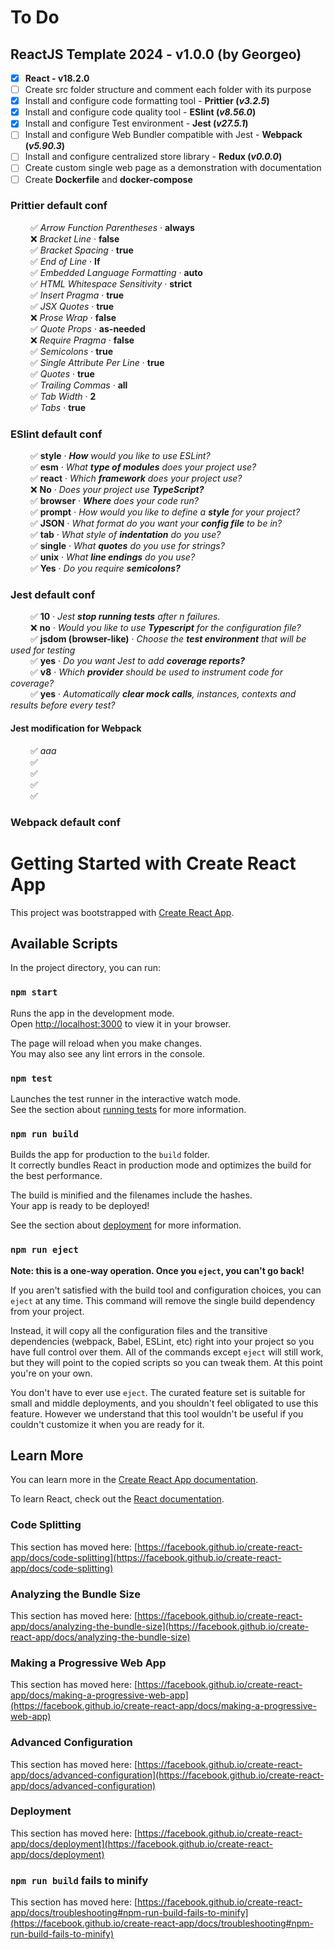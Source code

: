 # To Do

## ReactJS Template 2024 - v1.0.0 (by Georgeo)

- [x] <b>React - v18.2.0</b>
- [ ] Create src folder structure and comment each folder with its purpose
- [x] Install and configure code formatting tool - <b>Prittier (<i>v3.2.5</i>)</b>
- [x] Install and configure code quality tool - <b>ESlint (<i>v8.56.0</i>)</b>
- [x] Install and configure Test environment - <b>Jest (<i>v27.5.1</i>)</b>
- [ ] Install and configure Web Bundler compatible with Jest - <b>Webpack (<i>v5.90.3</i>)</b>
- [ ] Install and configure centralized store library - <b>Redux (<i>v0.0.0</i>)</b>
- [ ] Create custom single web page as a demonstration with documentation
- [ ] Create <b>Dockerfile</b> and <b>docker-compose</b>

### Prittier default conf

&emsp;&emsp; :white_check_mark: <i>Arrow Function Parentheses</i> · <b>always</b>\
&emsp;&emsp; :x: <i>Bracket Line</i> · <b>false</b>\
&emsp;&emsp; :white_check_mark: <i>Bracket Spacing</i> · <b>true</b>\
&emsp;&emsp; :white_check_mark: <i>End of Line</i> · <b>lf</b>\
&emsp;&emsp; :white_check_mark: <i>Embedded Language Formatting</i> · <b>auto</b>\
&emsp;&emsp; :white_check_mark: <i>HTML Whitespace Sensitivity</i> · <b>strict</b>\
&emsp;&emsp; :white_check_mark: <i>Insert Pragma</i> · <b>true</b>\
&emsp;&emsp; :white_check_mark: <i>JSX Quotes</i> · <b>true</b>\
&emsp;&emsp; :x: <i>Prose Wrap</i> · <b>false</b>\
&emsp;&emsp; :white_check_mark: <i>Quote Props</i> · <b>as-needed</b>\
&emsp;&emsp; :x: <i>Require Pragma</i> · <b>false</b>\
&emsp;&emsp; :white_check_mark: <i>Semicolons</i> · <b>true</b>\
&emsp;&emsp; :white_check_mark: <i>Single Attribute Per Line</i> · <b>true</b>\
&emsp;&emsp; :white_check_mark: <i>Quotes</i> · <b>true</b>\
&emsp;&emsp; :white_check_mark: <i>Trailing Commas</i> · <b>all</b>\
&emsp;&emsp; :white_check_mark: <i>Tab Width</i> · <b>2</b>\
&emsp;&emsp; :white_check_mark: <i>Tabs</i> · <b>true</b>

### ESlint default conf

&emsp;&emsp; :white_check_mark: <b>style</b> · <i><b>How</b> would you like to use ESLint?</i>\
&emsp;&emsp; :white_check_mark: <b>esm</b> · <i>What <b>type of modules</b> does your project use?</i>\
&emsp;&emsp; :white_check_mark: <b>react</b> · <i>Which <b>framework</b> does your project use?</i>\
&emsp;&emsp; :x: <b>No</b> · <i>Does your project use <b>TypeScript?</b></i>\
&emsp;&emsp; :white_check_mark: <b>browser</b> · <i><b>Where</b> does your code run?</i>\
&emsp;&emsp; :white_check_mark: <b>prompt</b> · <i>How would you like to define a <b>style</b> for your project?</i>\
&emsp;&emsp; :white_check_mark: <b>JSON</b> · <i>What format do you want your <b>config file</b> to be in?</i>\
&emsp;&emsp; :white_check_mark: <b>tab</b> · <i>What style of <b>indentation</b> do you use?</i>\
&emsp;&emsp; :white_check_mark: <b>single</b> · <i>What <b>quotes</b> do you use for strings?</i>\
&emsp;&emsp; :white_check_mark: <b>unix</b> · <i>What <b>line endings</b> do you use?</i>\
&emsp;&emsp; :white_check_mark: <b>Yes</b> · <i>Do you require <b>semicolons?</b></i>

### Jest default conf

&emsp;&emsp; :white_check_mark: <b>10</b> · <i>Jest <b>stop running tests</b> after n failures.</i>\
&emsp;&emsp; :x: <b>no</b> · <i>Would you like to use <b>Typescript</b> for the configuration file?</i>\
&emsp;&emsp; :white_check_mark: <b>jsdom (browser-like)</b> · <i>Choose the <b>test environment</b> that will be used for testing</i>\
&emsp;&emsp; :white_check_mark: <b>yes</b> · <i>Do you want Jest to add <b>coverage reports?</b></i>\
&emsp;&emsp; :white_check_mark: <b>v8</b> · <i>Which <b>provider</b> should be used to instrument code for coverage?</b></i>\
&emsp;&emsp; :white_check_mark: <b>yes</b> · <i>Automatically <b>clear mock calls</b>, instances, contexts and results before every test?</i>

#### Jest modification for Webpack

&emsp;&emsp; :white_check_mark: <i>aaa</i>\
&emsp;&emsp; :white_check_mark: <i></i>\
&emsp;&emsp; :white_check_mark: <i></i>\
&emsp;&emsp; :white_check_mark: <i></i>\
&emsp;&emsp; :white_check_mark: <i></i>

### Webpack default conf

# Getting Started with Create React App

This project was bootstrapped with [Create React App](https://github.com/facebook/create-react-app).

## Available Scripts

In the project directory, you can run:

### `npm start`

Runs the app in the development mode.\
Open [http://localhost:3000](http://localhost:3000) to view it in your browser.

The page will reload when you make changes.\
You may also see any lint errors in the console.

### `npm test`

Launches the test runner in the interactive watch mode.\
See the section about [running tests](https://facebook.github.io/create-react-app/docs/running-tests) for more information.

### `npm run build`

Builds the app for production to the `build` folder.\
It correctly bundles React in production mode and optimizes the build for the best performance.

The build is minified and the filenames include the hashes.\
Your app is ready to be deployed!

See the section about [deployment](https://facebook.github.io/create-react-app/docs/deployment) for more information.

### `npm run eject`

**Note: this is a one-way operation. Once you `eject`, you can't go back!**

If you aren't satisfied with the build tool and configuration choices, you can `eject` at any time. This command will remove the single build dependency from your project.

Instead, it will copy all the configuration files and the transitive dependencies (webpack, Babel, ESLint, etc) right into your project so you have full control over them. All of the commands except `eject` will still work, but they will point to the copied scripts so you can tweak them. At this point you're on your own.

You don't have to ever use `eject`. The curated feature set is suitable for small and middle deployments, and you shouldn't feel obligated to use this feature. However we understand that this tool wouldn't be useful if you couldn't customize it when you are ready for it.

## Learn More

You can learn more in the [Create React App documentation](https://facebook.github.io/create-react-app/docs/getting-started).

To learn React, check out the [React documentation](https://reactjs.org/).

### Code Splitting

This section has moved here: [https://facebook.github.io/create-react-app/docs/code-splitting](https://facebook.github.io/create-react-app/docs/code-splitting)

### Analyzing the Bundle Size

This section has moved here: [https://facebook.github.io/create-react-app/docs/analyzing-the-bundle-size](https://facebook.github.io/create-react-app/docs/analyzing-the-bundle-size)

### Making a Progressive Web App

This section has moved here: [https://facebook.github.io/create-react-app/docs/making-a-progressive-web-app](https://facebook.github.io/create-react-app/docs/making-a-progressive-web-app)

### Advanced Configuration

This section has moved here: [https://facebook.github.io/create-react-app/docs/advanced-configuration](https://facebook.github.io/create-react-app/docs/advanced-configuration)

### Deployment

This section has moved here: [https://facebook.github.io/create-react-app/docs/deployment](https://facebook.github.io/create-react-app/docs/deployment)

### `npm run build` fails to minify

This section has moved here: [https://facebook.github.io/create-react-app/docs/troubleshooting#npm-run-build-fails-to-minify](https://facebook.github.io/create-react-app/docs/troubleshooting#npm-run-build-fails-to-minify)
